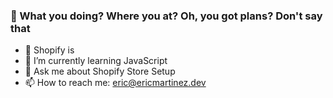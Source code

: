 ### 👋 What you doing? Where you at? Oh, you got plans? Don't say that

- 🔭 Shopify is
- 🌱 I’m currently learning JavaScript
- 💬 Ask me about Shopify Store Setup
- 📫 How to reach me: eric@ericmartinez.dev
